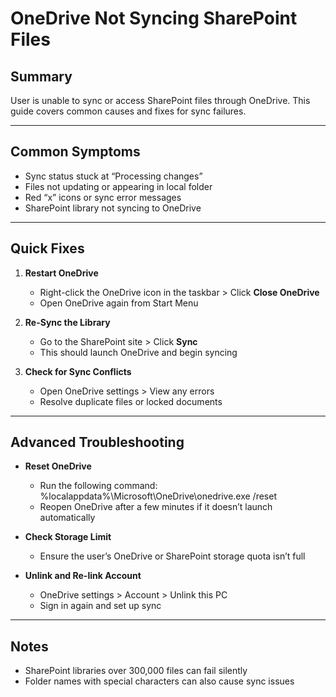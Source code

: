 # OneDrive Not Syncing SharePoint Files

## Summary
User is unable to sync or access SharePoint files through OneDrive. This guide covers common causes and fixes for sync failures.

---

## Common Symptoms

- Sync status stuck at “Processing changes”
- Files not updating or appearing in local folder
- Red “x” icons or sync error messages
- SharePoint library not syncing to OneDrive

---

## Quick Fixes

1. **Restart OneDrive**
   - Right-click the OneDrive icon in the taskbar > Click **Close OneDrive**
   - Open OneDrive again from Start Menu

2. **Re-Sync the Library**
   - Go to the SharePoint site > Click **Sync**
   - This should launch OneDrive and begin syncing

3. **Check for Sync Conflicts**
   - Open OneDrive settings > View any errors
   - Resolve duplicate files or locked documents

---

## Advanced Troubleshooting

- **Reset OneDrive**
  - Run the following command:
    %localappdata%\Microsoft\OneDrive\onedrive.exe /reset
  - Reopen OneDrive after a few minutes if it doesn’t launch automatically

- **Check Storage Limit**
  - Ensure the user’s OneDrive or SharePoint storage quota isn’t full

- **Unlink and Re-link Account**
  - OneDrive settings > Account > Unlink this PC
  - Sign in again and set up sync

---

## Notes

- SharePoint libraries over 300,000 files can fail silently
- Folder names with special characters can also cause sync issues

